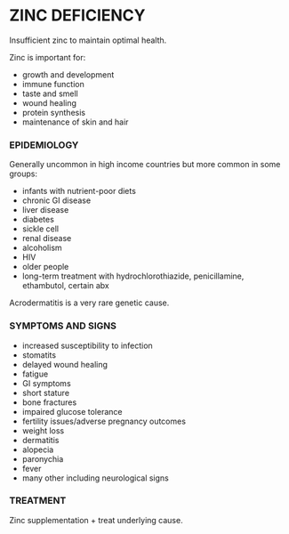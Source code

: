 # ZINC DEFICIENCY

Insufficient zinc to maintain optimal health.

Zinc is important for:

- growth and development
- immune function
- taste and smell
- wound healing
- protein synthesis
- maintenance of skin and hair

### EPIDEMIOLOGY


Generally uncommon in high income countries but more common in some groups:

- infants with nutrient-poor diets
- chronic GI disease
- liver disease
- diabetes
- sickle cell
- renal disease
- alcoholism
- HIV
- older people
- long-term treatment with hydrochlorothiazide, penicillamine, ethambutol, certain abx

Acrodermatitis is a very rare genetic cause.

### SYMPTOMS AND SIGNS

- increased susceptibility to infection
- stomatits
- delayed wound healing
- fatigue
- GI symptoms
- short stature
- bone fractures
- impaired glucose tolerance
- fertility issues/adverse pregnancy outcomes
- weight loss
- dermatitis
- alopecia
- paronychia
- fever
- many other including neurological signs

### TREATMENT

Zinc supplementation + treat underlying cause.


